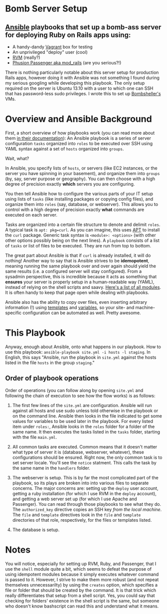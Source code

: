Bomb Server Setup
===========

## [Ansible](http://docs.ansible.com/index.html) playbooks that set up a bomb-ass server for deploying Ruby on Rails apps using:

* A handy-dandy [Vagrant](vagrantup.com) box for testing
* An unprivileged "deploy" user (cool)
* [RVM](rvm.io) (really?)
* [Phusion Passenger aka mod_rails](phusionpassenger.com/) (are you serious?!)

There is nothing particularly notable about this server setup for production Rails apps, however doing it with Ansible was not something I found during my serious googling while developing this playbook.
The only setup required on the server is Ubuntu 13.10 with a user to which one can SSH that has password-less sudo privileges.
I wrote this to set up [Bombsheller's](http://shop.bombsheller.com/) VMs.

# Overview and Ansible Background

First, a short overview of how playbooks work (you can read more about them [in their documentation](http://docs.ansible.com/playbooks.html)):
An Ansible playbook is a series of server configuration `tasks` organized into `roles` to be executed over SSH using YAML syntax against a set of `hosts` organized into `groups`.

Wait, what?

In Ansible, you specify lists of `hosts`, or servers (like EC2 instances, or the server you have spinning in your basement), and organize them into `groups` (by, say, server purpose or geography). You can then choose with a high degree of precision exactly **which** servers you are configuring.

You then tell Ansible how to configure the various parts of your IT setup using lists of `tasks` (like installing packages or copying config files), and organize them into `roles` (say, database, or webserver). This allows you to control with a high degree of precision exactly **what** commands are executed on each server.

Tasks are organized into a certain file structure to denote and delimit `roles`.
A typical task is `apt: pkg=curl`.
As you can imagine, this uses [APT](http://en.wikipedia.org/wiki/Advanced_Packaging_Tool) to install the `curl` package.
Generic task syntax is `<module>: <options>` (with other other options possibly being on the next lines).
A `playbook` consists of a list of `tasks` or list of files to be executed.
They are run from top to bottom.

The great part about Ansible is that if `curl` is already installed, it will do nothing!
Another way to say that is Ansible strives to be **idemopotent**, meaning running the same playbook over and over again should yield the same results (i.e. a configured server will stay configured).
From a sysadmin perspective, this is incredible because it acts as something that **ensures** your server is properly setup in a human-readable way (YAML), instead of relying on the shell scripts and saavy.
[Here's a list of all modules](http://docs.ansible.com/list_of_all_modules.html).
It is often handy to keep that page open while dealing with playbooks.

Ansible also has the ability to copy over files, even inserting arbitrary information (!) using [templates](http://docs.ansible.com/template_module.html) and [variables](http://docs.ansible.com/playbooks_variables.html), so your site- and machine-specific configuration can be automated as well. Pretty awesome.

# This Playbook

Anyway, enough about Ansible, onto what happens in our playbook.
How to use this playbook: `ansible-playbook site.yml -i hosts -l staging`.
In English, this says "Ansible, run the playbook in `site.yml` against the hosts listed in the file `hosts` in the group `staging`."

## Order of playbook operations

Order of operations (you can follow along by opening `site.yml` and following the chain of execution to see how the flow works) is as follows:

1) The first few lines of the `site.yml` are configuration.
Ansible will run against all hosts and use sudo unless told otherwise in the playbook or on the command line.
Ansible then looks in the file indicated to get some values for variables to be used later in the playbook.
For every listed item under `roles:`, Ansible looks in the `roles` folder for a folder of the same name.
It then executes the tasks listed in the `tasks` folder, starting with the file `main.yml`.

2) All common tasks are executed.
Common means that it doesn't matter what type of server it is (database, webserver, whatever), these configurations should be ensured.
Right now, the only common task is to set server locale.
You'll see the `notice` statment. This calls the task by the same name in the `handlers` folder.

3) The webserver is setup.
This is by far the most complicated part of the playbook, so its plays are broken into into various files to separate concerns.
The major concerns are: setting up the `deploy` user account, getting a ruby installation (for which I use RVM in the `deploy` account), and getting a web server set up (for which I use Apache and Passenger).
You can read through those playbooks to see what they do.
The `authorized_key` directive copies an SSH key *from the local machine*.
The `file` and `template` directives look in the `file` and `template` directories of that role, respectively, for the files or templates listed.

4) The database is setup.

# Notes

You will notice, especially for setting up RVM, Ruby, and Passenger, that I use the `shell` module quite a bit, which seems to defeat the purpose of using idempotent modules because it simply executes whatever command is passed to it.
However, I strive to make them more robust (and not repeat themselves unnecessarilty) by using the `creates` option, which specifies a file or folder that should be created by the command.
It is that trick which really differentiates that setup from a shell script.
Yes, you could say that checking for folders' existence in the shell script is the same, but someone who doesn't know bashscript can read this and understand what it means.
